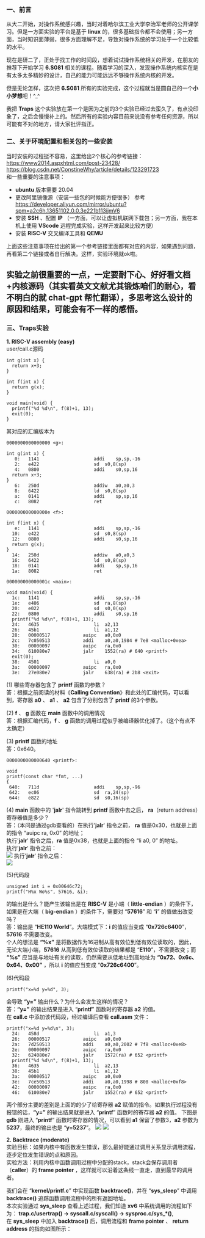 ### 一、前言
从大二开始，对操作系统感兴趣，当时对着哈尔滨工业大学李治军老师的公开课学习。但是一方面实验的平台是基于 **linux** 的，很多基础指令都不会使用；另一方面，当时知识面薄弱，很多方面理解不足，导致对操作系统的学习处于一个比较低的水平。  
  
现在是研二了，正处于找工作的时间段，想着试试操作系统相关的开发，在朋友的推荐下开始学习 **6.S081** 相关的课程。随着学习的深入，发现操作系统内核实在是有太多太多精妙的设计，自己的能力可能远远不够操作系统内核的开发。  
  
但是无论怎样，这次把 **6.S081** 所有的实验完成，这个过程就当是圆自己的一个**小小梦想**吧！^_^  

我把 **Traps** 这个实验放在第一个是因为之前的3个实验已经过去蛮久了，有点没印象了，之后会慢慢补上的。然后所有的实验内容目前来说没有参考任何资源，所以可能有不对的地方，请大家批评指正。

### 二、关于环境配置和相关包的一些安装
当时安装的过程挺不容易，这里给出2个核心的参考链接：  
https://www2014.aspxhtml.com/post-23428/  
https://blog.csdn.net/ConstineWhy/article/details/123291723  
和一些重要的注意事项：  
  
* **ubuntu** 版本需要 20.04
* 更改阿里镜像源（安装一些包的时候能方便很多） 参考 https://developer.aliyun.com/mirror/ubuntu?spm=a2c6h.13651102.0.0.3e221b113ijmV6  
* 安装 **SSH** 、配置 **IP** （一方面，可以让虚拟机联网下载包；另一方面，我在本机上使用 **VScode** 远程完成实验，这样开发起来比较方便）  
* 安装 **RISC-V** 交叉编译工具和 **QEMU**

上面这些注意事项在给出的第一个参考链接里面都有对应的内容，如果遇到问题，再看第二个链接或者自行解决。这样，实验环境就ok啦。  

## 实验之前很重要的一点，一定要耐下心、好好看文档+内核源码（其实看英文文献尤其锻炼咱们的耐心，看不明白的就 **chat-gpt** 帮忙翻译），多思考这么设计的原因和结果，可能会有不一样的感悟。

### 三、Traps实验  

**1. RISC-V assembly (easy)**  
user/call.c源码
```
int g(int x) {
  return x+3;
}

int f(int x) {
  return g(x);
}

void main(void) {
  printf("%d %d\n", f(8)+1, 13);
  exit(0);
}
```  
其对应的汇编版本为  
```
0000000000000000 <g>:

int g(int x) {
   0:	1141                	addi	sp,sp,-16
   2:	e422                	sd	s0,8(sp)
   4:	0800                	addi	s0,sp,16
  return x+3;
}
   6:	250d                	addiw	a0,a0,3
   8:	6422                	ld	s0,8(sp)
   a:	0141                	addi	sp,sp,16
   c:	8082                	ret

000000000000000e <f>:

int f(int x) {
   e:	1141                	addi	sp,sp,-16
  10:	e422                	sd	s0,8(sp)
  12:	0800                	addi	s0,sp,16
  return g(x);
}
  14:	250d                	addiw	a0,a0,3
  16:	6422                	ld	s0,8(sp)
  18:	0141                	addi	sp,sp,16
  1a:	8082                	ret

000000000000001c <main>:

void main(void) {
  1c:	1141                	addi	sp,sp,-16
  1e:	e406                	sd	ra,8(sp)
  20:	e022                	sd	s0,0(sp)
  22:	0800                	addi	s0,sp,16
  printf("%d %d\n", f(8)+1, 13);
  24:	4635                	li	a2,13
  26:	45b1                	li	a1,12
  28:	00000517          	auipc	a0,0x0
  2c:	7c050513          	addi	a0,a0,1984 # 7e8 <malloc+0xea>
  30:	00000097          	auipc	ra,0x0
  34:	610080e7          	jalr	1552(ra) # 640 <printf>
  exit(0);
  38:	4501                	li	a0,0
  3a:	00000097          	auipc	ra,0x0
  3e:	27e080e7          	jalr	638(ra) # 2b8 <exit>
```
(1) 哪些寄存器包含了 **printf** 函数的参数？  
答：根据之前阅读的材料《**Calling Convention**》和此处的汇编代码，可以看到，寄存器 **a0** 、 **a1** 、 **a2** 包含了分别包含了 **printf** 的3个参数。  
  
(2) **f** 、 **g** 函数在 **main** 函数中的调用情况  
答：根据汇编代码，**f** 、 **g** 函数的调用过程似乎被编译器优化掉了。（这个有点不太确定）  

(3) **printf** 函数的地址  
答：0x640。
```
0000000000000640 <printf>:

void
printf(const char *fmt, ...)
{
 640:	711d                	addi	sp,sp,-96
 642:	ec06                	sd	ra,24(sp)
 644:	e822                	sd	s0,16(sp)
```

(4) **main** 函数中的 '**jalr**' 指令跳转到 **printf** 函数中去之后， **ra**（return address）寄存器值是多少？  
答：（本问是通过gdb查看的）在执行'**jalr**' 指令之前， **ra** 值是0x30，也就是上面的指令 “auipc ra, 0x0” 的地址；  
执行'**jalr**' 指令之后，**ra** 值是0x38，也就是上面的指令 “li a0, 0” 的地址。  
执行'**jalr**' 指令之前：  
![](https://github.com/2351889401/6.S081-Lab-Traps/blob/main/images/before_jalr.png)
执行'**jalr**' 指令之后：  
![](https://github.com/2351889401/6.S081-Lab-Traps/blob/main/images/after_jalr.png)

(5)代码段
```
unsigned int i = 0x00646c72;
printf("H%x Wo%s", 57616, &i);
```
的输出是什么？能产生该输出是在 **RISC-V** 是小端（ **little-endian** ）的条件下，如果是在大端（ **big-endian** ）的条件下，需要对 “**57616**” 和 “**i**” 的值做出改变吗？  
答：输出是 “**HE110 World**”。大端模式下：**i** 的值应当变成 “**0x726c6400**”，**57616** 不需要改变。  
个人的想法是 **“%x”** 是将数据作为16进制从高有效位到低有效位读取的，因此，无论大端小端，**57616** 从高到低有效位读取的结果都是 “**E110**”，不需要改变；而 **“%s”** 应当是与地址有关的读取，仍然需要从低地址到高地址为 **“0x72、0x6c、0x64、0x00”** ，所以 **i** 的值应当变成 “**0x726c6400**”。  

(6)代码段
```
printf("x=%d y=%d", 3);
```
会导致 **“y=”** 输出什么？为什么会发生这样的情况？  
答：**“y=”** 的输出结果是进入 “**printf**” 函数时的寄存器 **a2** 的值。  
在 **call.c** 中添加该代码段，经过编译后查看 **call.asm** 文件：
```
printf("x=%d y=%d\n", 3);
  24:	458d                	li	a1,3
  26:	00000517          	auipc	a0,0x0
  2a:	7d250513          	addi	a0,a0,2002 # 7f8 <malloc+0xe8>
  2e:	00000097          	auipc	ra,0x0
  32:	624080e7          	jalr	1572(ra) # 652 <printf>
  printf("%d %d\n", f(8)+1, 13);
  36:	4635                	li	a2,13
  38:	45b1                	li	a1,12
  3a:	00000517          	auipc	a0,0x0
  3e:	7ce50513          	addi	a0,a0,1998 # 808 <malloc+0xf8>
  42:	00000097          	auipc	ra,0x0
  46:	610080e7          	jalr	1552(ra) # 652 <printf>
```
两个部分主要的差别是上面的的少了给寄存器 **a2** 赋值的指令。如果执行过程没有报错的话，**“y=”** 的输出结果就是进入 “**printf**” 函数时的寄存器 **a2** 的值。
下图是 **gdb** 刚进入 “**printf**” 函数时寄存器的情况，可以看到 **a1** 保留了参数3，**a2** 参数为 **5237**，最终的输出也是 “**y=5237**”。
![](https://github.com/2351889401/6.S081-Lab-Traps/blob/main/images/a1a2.png)
![](https://github.com/2351889401/6.S081-Lab-Traps/blob/main/images/output.png)

**2. Backtrace (moderate)**  
实验目标：如果内核中有函数发生错误，那么最好能通过调用关系显示调用流程，逐步定位发生错误的点和原因。  
实验方法：利用内核中函数调用过程中分配的stack，stack会保存调用者（**caller**）的 **frame pointer** ，这样就可以沿着这条线一直走，直到最早的调用者。  
  
我们会在 “**kernel/printf.c**” 中实现函数 **backtrace()**，并在 “**sys_sleep**” 中调用 **backtrace()** 追踪函数调用流程中的所有返回地址。  
本次实验通过 **sys_sleep** 查看上述过程，我们知道 **xv6** 中系统调用的流程如下为： **trap.c/usertrap() -> syscall.c/syscall() -> sysproc.c/sys_*()**,  
在 **sys_sleep** 中加入 **backtrace()** 后，调用流程和 **frame pointer** 、 **return address** 的指向如图所示：


